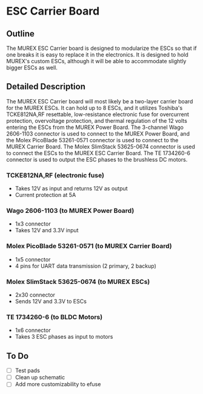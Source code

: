 # ESC Carrier Board

## Outline

The MUREX ESC Carrier board is designed to modularize the ESCs so that if one breaks it is easy to replace it in the electronics. It is designed to hold MUREX's custom ESCs, although it will be able to accommodate slightly bigger ESCs as well.

## Detailed Description

The MUREX ESC Carrier board will most likely be a two-layer carrier board for the MUREX ESCs. It can hold up to 8 ESCs, and it utilizes Toshiba's TCKE812NA,RF resettable, low-resistance electronic fuse for overcurrent protection, overvoltage protection, and thermal regulation of the 12 volts entering the ESCs from the MUREX Power Board. The 3-channel Wago 2606-1103 connector is used to connect to the MUREX Power Board, and the Molex PicoBlade 53261-0571 connector is used to connect to the MUREX Carrier Board. The Molex SlimStack 53625-0674 connector is used to connect the ESCs to the MUREX ESC Carrier Board. The TE 1734260-6 connector is used to output the ESC phases to the brushless DC motors.

### TCKE812NA,RF (electronic fuse)

- Takes 12V as input and returns 12V as output
- Current protection at 5A

### Wago 2606-1103 (to MUREX Power Board)

- 1x3 connector
- Takes 12V and 3.3V input

### Molex PicoBlade 53261-0571 (to MUREX Carrier Board)

- 1x5 connector
- 4 pins for UART data transmission (2 primary, 2 backup)

### Molex SlimStack 53625-0674 (to MUREX ESCs)

- 2x30 connector
- Sends 12V and 3.3V to ESCs

### TE 1734260-6 (to BLDC Motors)

- 1x6 connector
- Takes 3 ESC phases as input to motors

## To Do

- [ ] Test pads
- [ ] Clean up schematic
- [ ] Add more customizability to efuse